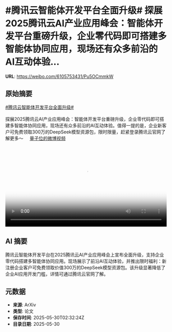 # #腾讯云智能体开发平台全面升级# 探展2025腾讯云AI产业应用峰会：智能体开发平台重磅升级，企业零代码即可搭建多智能体协同应用，现场还有众多前沿的AI互动体验...

**URL**: https://weibo.com/6105753431/Pu5OCmmkW

## 原始摘要

<a href="https://m.weibo.cn/search?containerid=231522type%3D1%26t%3D10%26q%3D%23%E8%85%BE%E8%AE%AF%E4%BA%91%E6%99%BA%E8%83%BD%E4%BD%93%E5%BC%80%E5%8F%91%E5%B9%B3%E5%8F%B0%E5%85%A8%E9%9D%A2%E5%8D%87%E7%BA%A7%23&amp;extparam=%23%E8%85%BE%E8%AE%AF%E4%BA%91%E6%99%BA%E8%83%BD%E4%BD%93%E5%BC%80%E5%8F%91%E5%B9%B3%E5%8F%B0%E5%85%A8%E9%9D%A2%E5%8D%87%E7%BA%A7%23" data-hide=""><span class="surl-text">#腾讯云智能体开发平台全面升级#</span></a> <br><br>探展2025腾讯云AI产业应用峰会：智能体开发平台重磅升级，企业零代码即可搭建多智能体协同应用，现场还有众多前沿的AI互动体验。值得一提的是，企业新客户可免费领取300万的DeepSeek模型资源包，限时限量，赶紧登录腾讯云官网了解更多～ <a href="https://video.weibo.com/show?fid=1034:5171702770892820" data-hide=""><span class="url-icon"><img style="width: 1rem;height: 1rem" src="https://h5.sinaimg.cn/upload/2015/09/25/3/timeline_card_small_video_default.png" referrerpolicy="no-referrer"></span><span class="surl-text">量子位的微博视频</span></a> <br clear="both"><div style="clear: both"></div><video controls="controls" poster="https://tvax4.sinaimg.cn/orj480/006Fd7o3ly1i1wj09cxrxj30u01hcwgy.jpg" style="width: 100%"><source src="https://f.video.weibocdn.com/o0/USqPEtQelx08oCZd0GhG010412010xNd0E010.mp4?label=mp4_720p&amp;template=720x1280.24.0&amp;ori=0&amp;ps=1CwnkDw1GXwCQx&amp;Expires=1748575654&amp;ssig=%2BGp%2B6Z3z5W&amp;KID=unistore,video"><source src="https://f.video.weibocdn.com/o0/cOaV0hAHlx08oCZbZrC001041200BvS20E010.mp4?label=mp4_hd&amp;template=540x960.24.0&amp;ori=0&amp;ps=1CwnkDw1GXwCQx&amp;Expires=1748575654&amp;ssig=xE5NICcQmj&amp;KID=unistore,video"><source src="https://f.video.weibocdn.com/o0/c0Ngb6Rwlx08oCZcr2rS01041200kweg0E010.mp4?label=mp4_ld&amp;template=360x640.24.0&amp;ori=0&amp;ps=1CwnkDw1GXwCQx&amp;Expires=1748575654&amp;ssig=yyPKfTKIuW&amp;KID=unistore,video"><p>视频无法显示，请前往<a href="https://video.weibo.com/show?fid=1034%3A5171702770892820" target="_blank" rel="noopener noreferrer">微博视频</a>观看。</p></video>

## AI 摘要

腾讯云智能体开发平台在2025腾讯云AI产业应用峰会上宣布全面升级，支持企业零代码搭建多智能体协同应用。现场展示了前沿AI互动体验，并推出限时福利：新注册企业客户可免费领取价值300万的DeepSeek模型资源包。该升级显著降低了企业AI应用开发门槛，详情可通过腾讯云官网了解。

## 元数据

- **来源**: ArXiv
- **类型**: 论文
- **保存时间**: 2025-05-30T02:32:24Z
- **目录日期**: 2025-05-30
